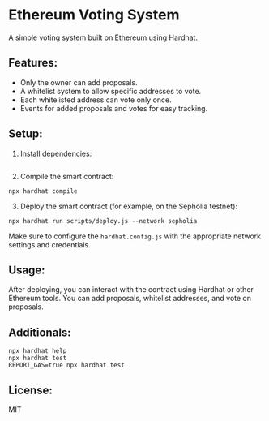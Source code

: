 # Ethereum Voting System

A simple voting system built on Ethereum using Hardhat.

## Features:

- Only the owner can add proposals.
- A whitelist system to allow specific addresses to vote.
- Each whitelisted address can vote only once.
- Events for added proposals and votes for easy tracking.

## Setup:

1. Install dependencies:
```shell

```

2. Compile the smart contract:
```shell
npx hardhat compile
```

3. Deploy the smart contract (for example, on the Sepholia testnet):

```shell
npx hardhat run scripts/deploy.js --network sepholia
```

Make sure to configure the `hardhat.config.js` with the appropriate network settings and credentials.

## Usage:

After deploying, you can interact with the contract using Hardhat or other Ethereum tools. You can add proposals, whitelist addresses, and vote on proposals.

## Additionals:

```shell
npx hardhat help
npx hardhat test
REPORT_GAS=true npx hardhat test
```


## License:

MIT

